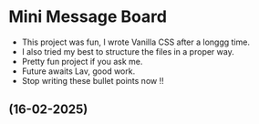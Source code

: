 # Mini Message Board

- This project was fun, I wrote Vanilla CSS after a longgg time.
- I also tried my best to structure the files in a proper way.
- Pretty fun project if you ask me.
- Future awaits Lav, good work.
- Stop writing these bullet points now !!

## (16-02-2025)